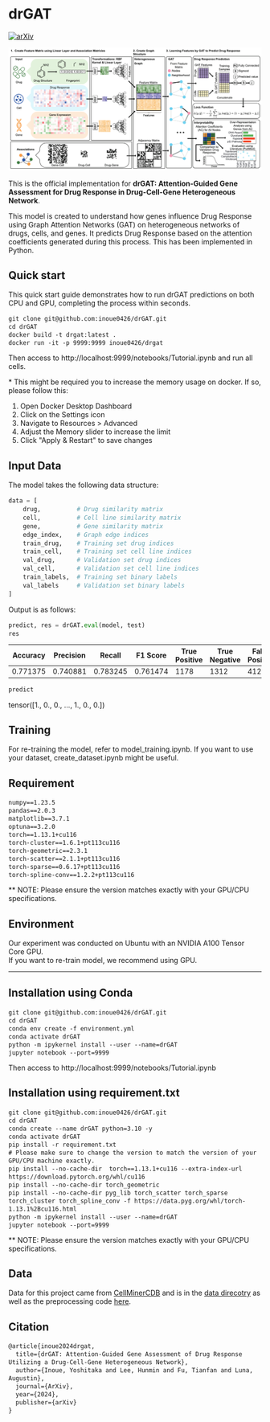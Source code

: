 # drGAT

[![arXiv](https://img.shields.io/badge/arXiv-2405.08979-b31b1b.svg)](https://arxiv.org/abs/2405.08979)

![](Figs/Fig1.png)

This is the official implementation for **drGAT: Attention-Guided Gene Assessment for Drug Response in Drug-Cell-Gene Heterogeneous Network**.  

This model is created to understand how genes influence Drug Response using Graph Attention Networks (GAT) on heterogeneous networks of drugs, cells, and genes. It predicts Drug Response based on the attention coefficients generated during this process. This has been implemented in Python.

## Quick start

This quick start guide demonstrates how to run drGAT predictions on both CPU and GPU, completing the process within seconds.

```shell
git clone git@github.com:inoue0426/drGAT.git
cd drGAT
docker build -t drgat:latest .
docker run -it -p 9999:9999 inoue0426/drgat
```

Then access to http://localhost:9999/notebooks/Tutorial.ipynb and run all cells.

\* This might be required you to increase the memory usage on docker.
If so, please follow this:
1. Open Docker Desktop Dashboard
2. Click on the Settings icon
3. Navigate to Resources > Advanced
4. Adjust the Memory slider to increase the limit
5. Click "Apply & Restart" to save changes

## Input Data

The model takes the following data structure:

```python
data = [
    drug,          # Drug similarity matrix
    cell,          # Cell line similarity matrix
    gene,          # Gene similarity matrix
    edge_index,    # Graph edge indices
    train_drug,    # Training set drug indices
    train_cell,    # Training set cell line indices
    val_drug,      # Validation set drug indices
    val_cell,      # Validation set cell line indices
    train_labels,  # Training set binary labels
    val_labels     # Validation set binary labels
]
```

Output is as follows:

```python
predict, res = drGAT.eval(model, test)
res
```


| Accuracy | Precision | Recall | F1 Score | True Positive | True Negative | False Positive | False Negative |
|-----------|-----------|---------|-----------|----------------|---------------|----------------|-----------------|
| 0.771375 | 0.740881 | 0.783245 | 0.761474 | 1178 | 1312 | 412 | 326 |

```python
predict

```

tensor([1., 0., 0.,  ..., 1., 0., 0.])

## Training

For re-training the model, refer to model_training.ipynb. If you want to use your dataset, create_dataset.ipynb might be useful.


## Requirement

```
numpy==1.23.5
pandas==2.0.3
matplotlib==3.7.1
optuna==3.2.0
torch==1.13.1+cu116
torch-cluster==1.6.1+pt113cu116
torch-geometric==2.3.1
torch-scatter==2.1.1+pt113cu116
torch-sparse==0.6.17+pt113cu116
torch-spline-conv==1.2.2+pt113cu116
```

** NOTE: Please ensure the version matches exactly with your GPU/CPU specifications.

## Environment

Our experiment was conducted on Ubuntu with an NVIDIA A100 Tensor Core GPU.  
If you want to re-train model, we recommend using GPU.

---

## Installation using Conda

```shell
git clone git@github.com:inoue0426/drGAT.git
cd drGAT
conda env create -f environment.yml
conda activate drGAT
python -m ipykernel install --user --name=drGAT
jupyter notebook --port=9999
```

Then access to http://localhost:9999/notebooks/Tutorial.ipynb 

## Installation using requirement.txt

```shell
git clone git@github.com:inoue0426/drGAT.git
cd drGAT
conda create --name drGAT python=3.10 -y
conda activate drGAT
pip install -r requirement.txt
# Please make sure to change the version to match the version of your GPU/CPU machine exactly.
pip install --no-cache-dir  torch==1.13.1+cu116 --extra-index-url https://download.pytorch.org/whl/cu116
pip install --no-cache-dir torch_geometric
pip install --no-cache-dir pyg_lib torch_scatter torch_sparse torch_cluster torch_spline_conv -f https://data.pyg.org/whl/torch-1.13.1%2Bcu116.html
python -m ipykernel install --user --name=drGAT
jupyter notebook --port=9999
```
** NOTE: Please ensure the version matches exactly with your GPU/CPU specifications.

## Data

Data for this project came from [CellMinerCDB](https://pubmed.ncbi.nlm.nih.gov/30553813/) and is in the [data direcotry](https://github.com/inoue0426/drGAT/tree/main/data) as well as the preprocessing code [here](https://github.com/inoue0426/drGAT/tree/main/preprocess).

## Citation 

```
@article{inoue2024drgat,
  title={drGAT: Attention-Guided Gene Assessment of Drug Response Utilizing a Drug-Cell-Gene Heterogeneous Network},
  author={Inoue, Yoshitaka and Lee, Hunmin and Fu, Tianfan and Luna, Augustin},
  journal={ArXiv},
  year={2024},
  publisher={arXiv}
}
```
